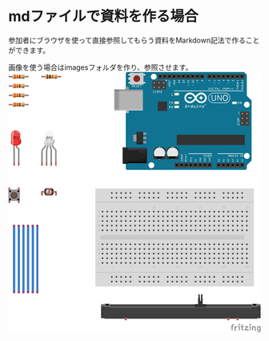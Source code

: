 # mdファイルで資料を作る場合
参加者にブラウザを使って直接参照してもらう資料をMarkdown記法で作ることができます。

画像を使う場合はimagesフォルダを作り、参照させます。
![part_image](images/parts_image.png "Parts Images")
